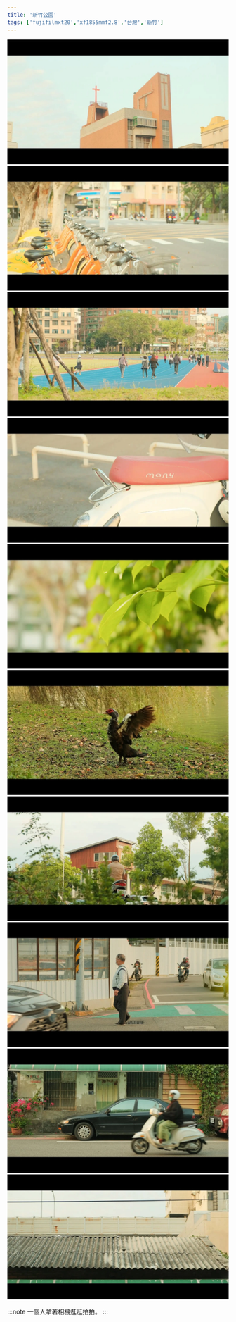 ```yaml
---
title: '新竹公園'
tags: ['fujifilmxt20','xf1855mmf2.8','台灣','新竹']
---
```

![001](./img/instagram_output/202204/002.webp)
![002](./img/instagram_output/202204/006.webp)
![003](./img/instagram_output/202204/007.webp)
![004](./img/instagram_output/202204/001.webp)
![005](./img/instagram_output/202204/010.webp)
![006](./img/instagram_output/202204/003.webp)
![007](./img/instagram_output/202204/009.webp)
![008](./img/instagram_output/202204/005.webp)
![009](./img/instagram_output/202204/004.webp)
![010](./img/instagram_output/202204/008.webp)

:::note 
一個人拿著相機逛逛拍拍。
:::